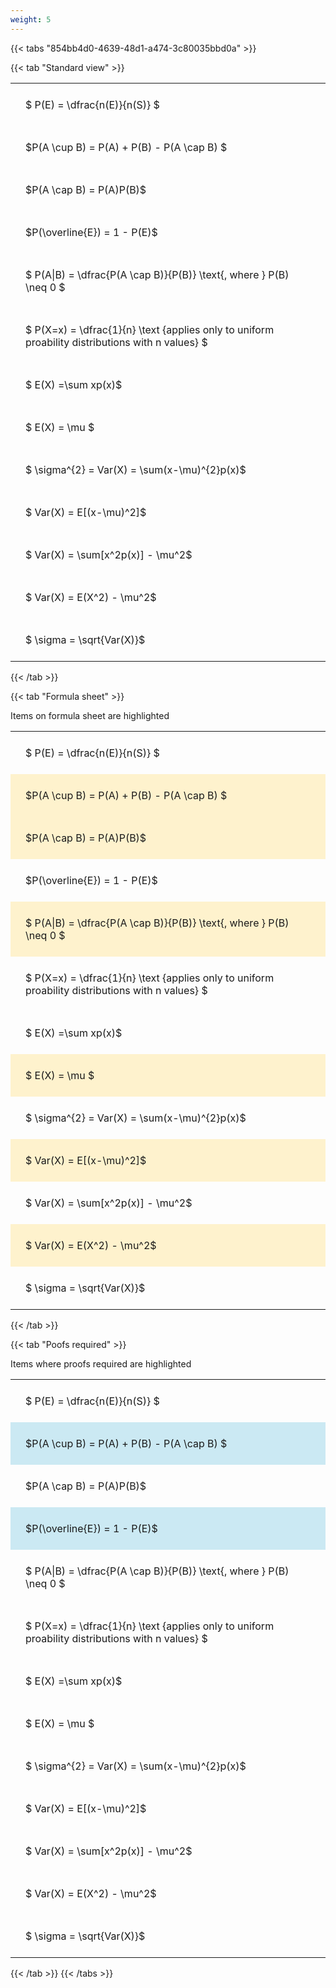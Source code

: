 ```yaml
---
weight: 5
---
```


{{< tabs "854bb4d0-4639-48d1-a474-3c80035bbd0a" >}}

{{< tab "Standard view" >}}

<style type="text/css">
#T_34323 th.col_heading {
  text-align: left;
  font-size: 1em;
}
#T_34323 td {
  text-align: left;
  font-size: 1em;
  padding: 1.5em;
}
</style>
<table id="T_34323">
  <thead>
  </thead>
  <tbody>
    <tr>
      <td id="T_34323_row0_col0" class="data row0 col0" >$ P(E) = \dfrac{n(E)}{n(S)} $</td>
    </tr>
    <tr>
      <td id="T_34323_row1_col0" class="data row1 col0" >$P(A \cup B) = P(A) + P(B) - P(A \cap B) $</td>
    </tr>
    <tr>
      <td id="T_34323_row2_col0" class="data row2 col0" >$P(A \cap B)  = P(A)P(B)$</td>
    </tr>
    <tr>
      <td id="T_34323_row3_col0" class="data row3 col0" >$P(\overline{E}) = 1 - P(E)$</td>
    </tr>
    <tr>
      <td id="T_34323_row4_col0" class="data row4 col0" >$ P(A|B) = \dfrac{P(A \cap B)}{P(B)} \text{, where } P(B) \neq 0 $</td>
    </tr>
    <tr>
      <td id="T_34323_row5_col0" class="data row5 col0" >$ P(X=x) =  \dfrac{1}{n} 
\text {applies only to uniform proability distributions with n values} $</td>
    </tr>
    <tr>
      <td id="T_34323_row6_col0" class="data row6 col0" >$ E(X) =\sum xp(x)$</td>
    </tr>
    <tr>
      <td id="T_34323_row7_col0" class="data row7 col0" >$ E(X) = \mu $</td>
    </tr>
    <tr>
      <td id="T_34323_row8_col0" class="data row8 col0" >$ \sigma^{2} = Var(X) = \sum(x-\mu)^{2}p(x)$</td>
    </tr>
    <tr>
      <td id="T_34323_row9_col0" class="data row9 col0" >$ Var(X) = E[(x-\mu)^2]$</td>
    </tr>
    <tr>
      <td id="T_34323_row10_col0" class="data row10 col0" >$ Var(X) = \sum[x^2p(x)] - \mu^2$</td>
    </tr>
    <tr>
      <td id="T_34323_row11_col0" class="data row11 col0" >$ Var(X) = E(X^2) - \mu^2$</td>
    </tr>
    <tr>
      <td id="T_34323_row12_col0" class="data row12 col0" >$ \sigma = \sqrt{Var(X)}$</td>
    </tr>
  </tbody>
</table>
{{< /tab >}}

{{< tab "Formula sheet" >}}

Items on formula sheet are highlighted 
<br>
<style type="text/css">
#T_8c705 th.col_heading {
  text-align: left;
  font-size: 1em;
}
#T_8c705 td {
  text-align: left;
  font-size: 1em;
  padding: 1.5em;
}
#T_8c705_row0_col0, #T_8c705_row3_col0, #T_8c705_row5_col0, #T_8c705_row6_col0, #T_8c705_row8_col0, #T_8c705_row10_col0, #T_8c705_row12_col0 {
  background-color: rgba(0,0,0,0);
}
#T_8c705_row1_col0, #T_8c705_row2_col0, #T_8c705_row4_col0, #T_8c705_row7_col0, #T_8c705_row9_col0, #T_8c705_row11_col0 {
  background-color: rgba(255,194,10, 0.2);
}
</style>
<table id="T_8c705">
  <thead>
  </thead>
  <tbody>
    <tr>
      <td id="T_8c705_row0_col0" class="data row0 col0" >$ P(E) = \dfrac{n(E)}{n(S)} $</td>
    </tr>
    <tr>
      <td id="T_8c705_row1_col0" class="data row1 col0" >$P(A \cup B) = P(A) + P(B) - P(A \cap B) $</td>
    </tr>
    <tr>
      <td id="T_8c705_row2_col0" class="data row2 col0" >$P(A \cap B)  = P(A)P(B)$</td>
    </tr>
    <tr>
      <td id="T_8c705_row3_col0" class="data row3 col0" >$P(\overline{E}) = 1 - P(E)$</td>
    </tr>
    <tr>
      <td id="T_8c705_row4_col0" class="data row4 col0" >$ P(A|B) = \dfrac{P(A \cap B)}{P(B)} \text{, where } P(B) \neq 0 $</td>
    </tr>
    <tr>
      <td id="T_8c705_row5_col0" class="data row5 col0" >$ P(X=x) =  \dfrac{1}{n} 
\text {applies only to uniform proability distributions with n values} $</td>
    </tr>
    <tr>
      <td id="T_8c705_row6_col0" class="data row6 col0" >$ E(X) =\sum xp(x)$</td>
    </tr>
    <tr>
      <td id="T_8c705_row7_col0" class="data row7 col0" >$ E(X) = \mu $</td>
    </tr>
    <tr>
      <td id="T_8c705_row8_col0" class="data row8 col0" >$ \sigma^{2} = Var(X) = \sum(x-\mu)^{2}p(x)$</td>
    </tr>
    <tr>
      <td id="T_8c705_row9_col0" class="data row9 col0" >$ Var(X) = E[(x-\mu)^2]$</td>
    </tr>
    <tr>
      <td id="T_8c705_row10_col0" class="data row10 col0" >$ Var(X) = \sum[x^2p(x)] - \mu^2$</td>
    </tr>
    <tr>
      <td id="T_8c705_row11_col0" class="data row11 col0" >$ Var(X) = E(X^2) - \mu^2$</td>
    </tr>
    <tr>
      <td id="T_8c705_row12_col0" class="data row12 col0" >$ \sigma = \sqrt{Var(X)}$</td>
    </tr>
  </tbody>
</table>
{{< /tab >}}

{{< tab "Poofs required" >}}

Items where proofs required are highlighted 
<br>
<style type="text/css">
#T_8e505 th.col_heading {
  text-align: left;
  font-size: 1em;
}
#T_8e505 td {
  text-align: left;
  font-size: 1em;
  padding: 1.5em;
}
#T_8e505_row0_col0, #T_8e505_row2_col0, #T_8e505_row4_col0, #T_8e505_row5_col0, #T_8e505_row6_col0, #T_8e505_row7_col0, #T_8e505_row8_col0, #T_8e505_row9_col0, #T_8e505_row10_col0, #T_8e505_row11_col0, #T_8e505_row12_col0 {
  background-color: rgba(0,0,0,0);
}
#T_8e505_row1_col0, #T_8e505_row3_col0 {
  background-color: rgba(0,150,200, 0.2);
}
</style>
<table id="T_8e505">
  <thead>
  </thead>
  <tbody>
    <tr>
      <td id="T_8e505_row0_col0" class="data row0 col0" >$ P(E) = \dfrac{n(E)}{n(S)} $</td>
    </tr>
    <tr>
      <td id="T_8e505_row1_col0" class="data row1 col0" >$P(A \cup B) = P(A) + P(B) - P(A \cap B) $</td>
    </tr>
    <tr>
      <td id="T_8e505_row2_col0" class="data row2 col0" >$P(A \cap B)  = P(A)P(B)$</td>
    </tr>
    <tr>
      <td id="T_8e505_row3_col0" class="data row3 col0" >$P(\overline{E}) = 1 - P(E)$</td>
    </tr>
    <tr>
      <td id="T_8e505_row4_col0" class="data row4 col0" >$ P(A|B) = \dfrac{P(A \cap B)}{P(B)} \text{, where } P(B) \neq 0 $</td>
    </tr>
    <tr>
      <td id="T_8e505_row5_col0" class="data row5 col0" >$ P(X=x) =  \dfrac{1}{n} 
\text {applies only to uniform proability distributions with n values} $</td>
    </tr>
    <tr>
      <td id="T_8e505_row6_col0" class="data row6 col0" >$ E(X) =\sum xp(x)$</td>
    </tr>
    <tr>
      <td id="T_8e505_row7_col0" class="data row7 col0" >$ E(X) = \mu $</td>
    </tr>
    <tr>
      <td id="T_8e505_row8_col0" class="data row8 col0" >$ \sigma^{2} = Var(X) = \sum(x-\mu)^{2}p(x)$</td>
    </tr>
    <tr>
      <td id="T_8e505_row9_col0" class="data row9 col0" >$ Var(X) = E[(x-\mu)^2]$</td>
    </tr>
    <tr>
      <td id="T_8e505_row10_col0" class="data row10 col0" >$ Var(X) = \sum[x^2p(x)] - \mu^2$</td>
    </tr>
    <tr>
      <td id="T_8e505_row11_col0" class="data row11 col0" >$ Var(X) = E(X^2) - \mu^2$</td>
    </tr>
    <tr>
      <td id="T_8e505_row12_col0" class="data row12 col0" >$ \sigma = \sqrt{Var(X)}$</td>
    </tr>
  </tbody>
</table>
{{< /tab >}}
{{< /tabs >}}